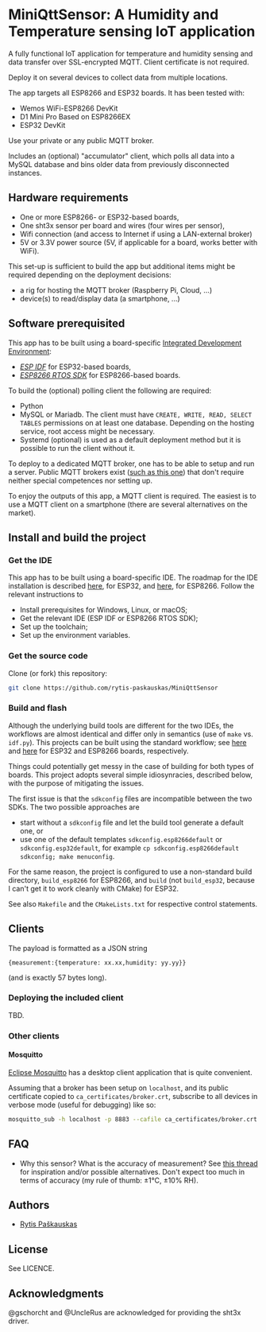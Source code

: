 # MiniQttSensor: A Humidity and Temperature sensing IoT application

A fully functional IoT application for temperature and humidity sensing and data transfer over SSL-encrypted MQTT. Client certificate is not required.

Deploy it on several devices to collect data from multiple locations.

The app targets all ESP8266 and ESP32 boards. It has been tested with:
- Wemos WiFi-ESP8266 DevKit
- D1 Mini Pro Based on ESP8266EX
- ESP32 DevKit

Use your private or any public MQTT broker.

Includes an (optional) "accumulator" client, which polls all data into a MySQL database and bins older data from previously disconnected instances.


## Hardware requirements

- One or more ESP8266- or ESP32-based boards,
- One sht3x sensor per board and wires (four wires per sensor),
- Wifi connection (and access to Internet if using a LAN-external broker)
- 5V or 3.3V power source (5V, if applicable for a board, works better with WiFi).

This set-up is sufficient to build the app but additional items might be required depending on the deployment decisions:
- a rig for hosting the MQTT broker (Raspberry Pi, Cloud, ...)
- device(s) to read/display data (a smartphone, ...)

## Software prerequisited
This app has to be built using a board-specific  [Integrated Development Environment](https://www.espressif.com/en/products/sdks/esp-idf "ESP IDF by Espressif"):
- [*ESP IDF*](https://github.com/espressif/esp-idf "ESP-IDF on Github") for ESP32-based boards,
- [*ESP8266 RTOS SDK*](https://github.com/espressif/ESP8266_RTOS_SDK "ESP8266 RTOS SDK on Github") for ESP8266-based boards.

To build the (optional) polling client the following are required:
- Python
- MySQL or Mariadb. The client must have `CREATE, WRITE, READ, SELECT TABLES` permissions on at least one database. Depending on the hosting service, root access might be necessary.
- Systemd (optional) is used as a default deployment method but it is possible to run the client without it.

To deploy to a dedicated MQTT broker, one has to be able to setup and run a server. Public MQTT brokers exist ([such as this one](https://test.mosquitto.org "public MQTT broker")) that don't require neither special competences nor setting up.

To enjoy the outputs of this app, a MQTT client is required. The easiest is to use a MQTT client on a smartphone (there are several alternatives on the market).

## Install and build the project
### Get the IDE
This app has to be built using a board-specific IDE. 
The roadmap for the IDE installation is described [here](https://docs.espressif.com/projects/esp-idf/en/latest/esp32/get-started/index.html#installation-step-by-step "install and setup ESP IDF"), for ESP32, and [here](https://docs.espressif.com/projects/esp8266-rtos-sdk/en/latest/get-started/index.html#setup-toolchain "install and setup ESP8266 RTOS SDK"), for ESP8266.
Follow the relevant instructions to
- Install prerequisites for Windows, Linux, or macOS;
- Get the relevant IDE (ESP IDF or ESP8266 RTOS SDK);
- Set up the toolchain;
- Set up the environment variables.

### Get the source code
Clone (or fork) this repository:
```sh
git clone https://github.com/rytis-paskauskas/MiniQttSensor
```

### Build and flash
Although the underlying build tools are different for the two IDEs, the workflows are almost identical and differ only in semantics (use of `make` vs. `idf.py`).
This projects can be built using the standard workflow; see [here](https://docs.espressif.com/projects/esp-idf/en/latest/esp32/get-started/index.html#step-6-connect-your-device "ESP IDF build workflow") and [here](https://docs.espressif.com/projects/esp8266-rtos-sdk/en/latest/get-started/index.html#connect "ESP8266 RTOS SDK build workflow") for ESP32 and ESP8266 boards, respectively.

Things could potentially get messy in the case of building for both types of boards.
This project adopts several simple idiosynracies, described below, with the purpose of mitigating the issues.

The first issue is that the `sdkconfig` files are incompatible between the two SDKs. The two possible approaches are 
- start without a `sdkconfig` file and let the build tool generate a default one, or
- use one of the default templates `sdkconfig.esp8266default` or `sdkconfig.esp32default`, for example `cp sdkconfig.esp8266default sdkconfig; make menuconfig`.

For the same reason, the project is configured to use a non-standard build directory,  `build_esp8266` for ESP8266, and `build` (not `build_esp32`, because I can't get it to work cleanly with CMake) for ESP32.

See also `Makefile` and the `CMakeLists.txt` for respective control statements.

## Clients

The payload is formatted as a JSON string
```text
{measurement:{temperature: xx.xx,humidity: yy.yy}}
```
(and is exactly 57 bytes long).

### Deploying the included client
TBD.

### Other clients

#### Mosquitto 
[Eclipse Mosquitto](https://mosquitto.org) has a desktop client application that is quite convenient.

Assuming that a broker has been setup on `localhost`, and its public certificate copied to `ca_certificates/broker.crt`, subscribe to all devices in verbose mode  (useful for debugging) like so:
```sh
mosquitto_sub -h localhost -p 8883 --cafile ca_certificates/broker.crt  -t 'sense/sht3x/#' -F %J  --pretty -v
```

## FAQ
- Why this sensor? What is the accuracy of measurement?
  See [this thread](https://forum.arduino.cc/t/compare-different-i2c-temperature-and-humidity-sensors-sht2x-sht3x-sht85/599609 "i2c sensor Arduino forum thread") for inspiration and/or possible alternatives. Don't expect too much in terms of accuracy (my rule of thumb: ±1°C, ±10% RH).

## Authors
* [Rytis Paškauskas](https://github.com/rytis-paskauskas)

## License
See LICENCE.

## Acknowledgments

@gschorcht and @UncleRus are acknowledged for providing the sht3x driver.
